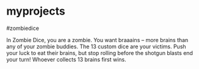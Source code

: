 # myprojects
#zombiedice

In Zombie Dice, you are a zombie. You want braaains – more brains than any of your zombie buddies. 
The 13 custom dice are your victims. Push your luck to eat their brains, but stop rolling before the shotgun blasts end your turn! 
Whoever collects 13 brains first wins. 
